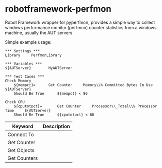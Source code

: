 # robotframework-perfmon

Robot Framework wrapper for pyperfmon, provides a simple way to collect windows performance monitor (perfmon) counter statistics from a windows machine, usually the AUT servers.

Simple example usage:
```robotframework
*** Settings ***
Library		PerfmonLibrary

*** Variables ***
${AUTServer}		MyAUTServer

*** Test Cases ***
Check Memory
	${mempct}=		Get Counter		Memory\\% Committed Bytes In Use		${AUTServer}
	Should Be True		${mempct} < 80

Check CPU
	${cputotpct}=		Get Counter		Processor\\_Total\\% Processor Time		${AUTServer}
	Should Be True		${cputotpct} < 80

```

|Keyword|Description|
|---|---|
| Connect To ||
| Get Counter ||
| Get Objects ||
| Get Counters ||
